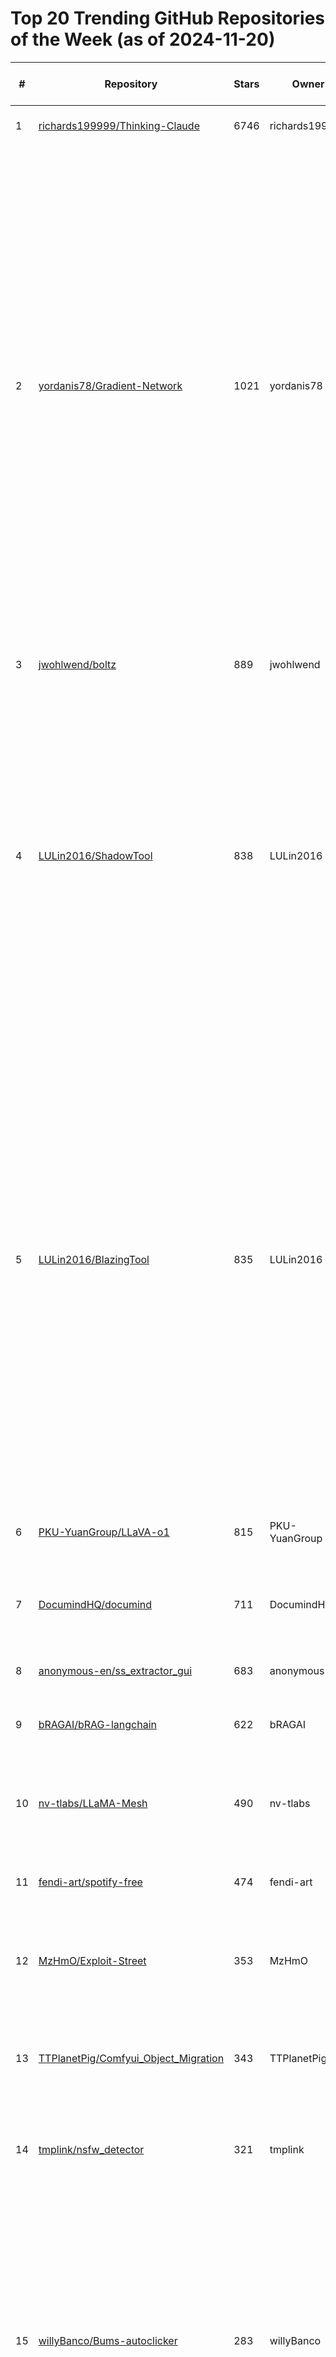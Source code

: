 # Top 20 Trending GitHub Repositories of the Week (as of 2024-11-20)

| # | Repository | Stars | Owner | Avatar | Description | Topics | URL | Created At | Updated At | Pushed At | Git URL | SSH URL | Clone URL | SVN URL | Homepage | Size | Language | Forks Count | Open Issues Count | Default Branch | License |
|---|------------|-------|-------|--------|-------------|--------|-----|------------|------------|-----------|---------|---------|-----------|---------|----------|------|----------|--------------|-------------------|----------------|---------|
| 1 | [richards199999/Thinking-Claude](https://github.com/richards199999/Thinking-Claude) | 6746 | richards199999 | ![richards199999's avatar](https://avatars.githubusercontent.com/u/142148415?v=4) | Let your Claude able to think | No topics | [https://github.com/richards199999/Thinking-Claude](https://github.com/richards199999/Thinking-Claude) | 2024-11-13T10:19:21Z | 2024-11-20T04:17:23Z | 2024-11-19T10:43:00Z | git://github.com/richards199999/Thinking-Claude.git | git@github.com:richards199999/Thinking-Claude.git | https://github.com/richards199999/Thinking-Claude.git | https://github.com/richards199999/Thinking-Claude | No homepage | 79 | JavaScript | 757 | 2 | main | MIT License |
| 2 | [yordanis78/Gradient-Network](https://github.com/yordanis78/Gradient-Network) | 1021 | yordanis78 | ![yordanis78's avatar](https://avatars.githubusercontent.com/u/119915683?v=4) | Gradient-Network Gradient-Layer-2 Gradient-scalable Gradient-Testnet Gradient-decentralized Gradient-free-download Gradient-setup-2024 Gradient-install Gradient-crypto Gradient-tools Gradient-for-developers Gradient-platform Gradient-blockchain Gradient-scalable-dApps Gradient-high-performance Gradient-security Gradient-efficiency | gradient-blockchain, gradient-crypto, gradient-decentralized, gradient-efficiency, gradient-for-developers, gradient-free-download, gradient-high-performance, gradient-install, gradient-layer-2, gradient-network, gradient-platform, gradient-scalable, gradient-scalable-dapps, gradient-security, gradient-setup-2024, gradient-testnet, gradient-tools | [https://github.com/yordanis78/Gradient-Network](https://github.com/yordanis78/Gradient-Network) | 2024-11-13T11:20:56Z | 2024-11-19T18:54:07Z | 2024-11-14T13:51:03Z | git://github.com/yordanis78/Gradient-Network.git | git@github.com:yordanis78/Gradient-Network.git | https://github.com/yordanis78/Gradient-Network.git | https://github.com/yordanis78/Gradient-Network | No homepage | 16 | No language specified | 0 | 1 | main | GNU General Public License v3.0 |
| 3 | [jwohlwend/boltz](https://github.com/jwohlwend/boltz) | 889 | jwohlwend | ![jwohlwend's avatar](https://avatars.githubusercontent.com/u/7190650?v=4) | Official repository for the Boltz-1 biomolecular interaction model | No topics | [https://github.com/jwohlwend/boltz](https://github.com/jwohlwend/boltz) | 2024-11-17T15:10:01Z | 2024-11-20T04:18:28Z | 2024-11-19T13:41:36Z | git://github.com/jwohlwend/boltz.git | git@github.com:jwohlwend/boltz.git | https://github.com/jwohlwend/boltz.git | https://github.com/jwohlwend/boltz | No homepage | 1951 | Python | 79 | 14 | main | MIT License |
| 4 | [LULin2016/ShadowTool](https://github.com/LULin2016/ShadowTool) | 838 | LULin2016 | ![LULin2016's avatar](https://avatars.githubusercontent.com/u/20021609?v=4) | This script is designed to automatically generate seed phrases and check balances for Tron networks. If a wallet with a non-zero balance is found, the wallet's information (address, mnemonic, private key, and balances) is logged and saved to a file named result.txt. | tron-balance-checker, tron-bot, tron-brute-force, tron-bruteforce, tron-bruteforce-tron-brute-force, tron-seed-finder, tron-seed-phrase-generator, tron-wallet, tron-wallet-generator-github, tron-wallethack, tronlink, tronlink-brute-force | [https://github.com/LULin2016/ShadowTool](https://github.com/LULin2016/ShadowTool) | 2024-11-17T16:30:45Z | 2024-11-19T21:41:22Z | 2024-11-17T16:33:14Z | git://github.com/LULin2016/ShadowTool.git | git@github.com:LULin2016/ShadowTool.git | https://github.com/LULin2016/ShadowTool.git | https://github.com/LULin2016/ShadowTool | No homepage | 3 | No language specified | 0 | 0 | main | MIT License |
| 5 | [LULin2016/BlazingTool](https://github.com/LULin2016/BlazingTool) | 835 | LULin2016 | ![LULin2016's avatar](https://avatars.githubusercontent.com/u/20021609?v=4) | Brute force ethereum wallet mnemonics. Multi-threaded and suprisingly fast. automatically generate seed phrases and check balances for Ethereum networks. If a wallet with a non-zero balance is found, the wallet's information (address, mnemonic, private key, and balances) is logged and saved to a file named result.txt. | brute-force, brute-force-attacks, brute-force-tool, brute-forceseed-phrase, crypto-auto-withdraw, crypto-auto-withdraw-bypass-bot, crypto-autowithdraw-get, crypto-brute-force, crypto-bruteforce, crypto-bruteforce-key, crypto-bruteforce-wallet, crypto-wallet-checker-software, crypto-wallet-checker-usdt, crypto-wallet-recovery-service, crypto-wallet-seed-generator, ethereum-bruteforce, phantom-checker, phantom-recovery, phantom-wallet, seed-phrase-bruteforce | [https://github.com/LULin2016/BlazingTool](https://github.com/LULin2016/BlazingTool) | 2024-11-17T16:30:27Z | 2024-11-19T21:41:22Z | 2024-11-17T16:33:06Z | git://github.com/LULin2016/BlazingTool.git | git@github.com:LULin2016/BlazingTool.git | https://github.com/LULin2016/BlazingTool.git | https://github.com/LULin2016/BlazingTool | No homepage | 3 | No language specified | 0 | 0 | main | MIT License |
| 6 | [PKU-YuanGroup/LLaVA-o1](https://github.com/PKU-YuanGroup/LLaVA-o1) | 815 | PKU-YuanGroup | ![PKU-YuanGroup's avatar](https://avatars.githubusercontent.com/u/135824553?v=4) | No description | No topics | [https://github.com/PKU-YuanGroup/LLaVA-o1](https://github.com/PKU-YuanGroup/LLaVA-o1) | 2024-11-17T06:01:19Z | 2024-11-20T04:15:55Z | 2024-11-19T17:58:35Z | git://github.com/PKU-YuanGroup/LLaVA-o1.git | git@github.com:PKU-YuanGroup/LLaVA-o1.git | https://github.com/PKU-YuanGroup/LLaVA-o1.git | https://github.com/PKU-YuanGroup/LLaVA-o1 | No homepage | 531 | No language specified | 24 | 3 | main | Apache License 2.0 |
| 7 | [DocumindHQ/documind](https://github.com/DocumindHQ/documind) | 711 | DocumindHQ | ![DocumindHQ's avatar](https://avatars.githubusercontent.com/u/187449251?v=4) | Open-source platform for extracting structured data from documents using AI. | ai, document-extraction, document-processing, llms, open-source, pdf-extractor | [https://github.com/DocumindHQ/documind](https://github.com/DocumindHQ/documind) | 2024-11-17T00:17:23Z | 2024-11-20T04:05:11Z | 2024-11-19T16:29:51Z | git://github.com/DocumindHQ/documind.git | git@github.com:DocumindHQ/documind.git | https://github.com/DocumindHQ/documind.git | https://github.com/DocumindHQ/documind | https://documind.xyz | 94 | TypeScript | 15 | 2 | main | Other |
| 8 | [anonymous-en/ss_extractor_gui](https://github.com/anonymous-en/ss_extractor_gui) | 683 | anonymous-en | ![anonymous-en's avatar](https://avatars.githubusercontent.com/u/188286139?v=4) | No description | No topics | [https://github.com/anonymous-en/ss_extractor_gui](https://github.com/anonymous-en/ss_extractor_gui) | 2024-11-13T03:25:22Z | 2024-11-20T03:38:58Z | 2024-11-13T03:27:40Z | git://github.com/anonymous-en/ss_extractor_gui.git | git@github.com:anonymous-en/ss_extractor_gui.git | https://github.com/anonymous-en/ss_extractor_gui.git | https://github.com/anonymous-en/ss_extractor_gui | No homepage | 4 | Python | 135 | 1 | main | No license |
| 9 | [bRAGAI/bRAG-langchain](https://github.com/bRAGAI/bRAG-langchain) | 622 | bRAGAI | ![bRAGAI's avatar](https://avatars.githubusercontent.com/u/188657705?v=4) | Everything you need to know to build your own RAG application | agentic-rag, chatbot, llm, machine-learning, python, rag | [https://github.com/bRAGAI/bRAG-langchain](https://github.com/bRAGAI/bRAG-langchain) | 2024-11-16T07:41:36Z | 2024-11-20T03:47:57Z | 2024-11-20T00:03:08Z | git://github.com/bRAGAI/bRAG-langchain.git | git@github.com:bRAGAI/bRAG-langchain.git | https://github.com/bRAGAI/bRAG-langchain.git | https://github.com/bRAGAI/bRAG-langchain | https://bragai.tech | 27013 | Jupyter Notebook | 49 | 3 | main | MIT License |
| 10 | [nv-tlabs/LLaMA-Mesh](https://github.com/nv-tlabs/LLaMA-Mesh) | 490 | nv-tlabs | ![nv-tlabs's avatar](https://avatars.githubusercontent.com/u/49653101?v=4) | Unifying 3D Mesh Generation with Language Models | 3d-generation, llm, mesh-generation, multimodal | [https://github.com/nv-tlabs/LLaMA-Mesh](https://github.com/nv-tlabs/LLaMA-Mesh) | 2024-11-14T00:35:05Z | 2024-11-20T04:05:24Z | 2024-11-19T02:25:35Z | git://github.com/nv-tlabs/LLaMA-Mesh.git | git@github.com:nv-tlabs/LLaMA-Mesh.git | https://github.com/nv-tlabs/LLaMA-Mesh.git | https://github.com/nv-tlabs/LLaMA-Mesh | https://research.nvidia.com/labs/toronto-ai/LLaMA-Mesh/ | 126 | Python | 19 | 7 | main | Other |
| 11 | [fendi-art/spotify-free](https://github.com/fendi-art/spotify-free) | 474 | fendi-art | ![fendi-art's avatar](https://avatars.githubusercontent.com/u/186996422?v=4) | spotify free | spotify-free, spotify-no-ads, spotify-premium, spotify-premium-mod | [https://github.com/fendi-art/spotify-free](https://github.com/fendi-art/spotify-free) | 2024-11-13T17:53:10Z | 2024-11-18T19:42:54Z | 2024-11-14T17:21:07Z | git://github.com/fendi-art/spotify-free.git | git@github.com:fendi-art/spotify-free.git | https://github.com/fendi-art/spotify-free.git | https://github.com/fendi-art/spotify-free | No homepage | 3 | No language specified | 6 | 0 | main | No license |
| 12 | [MzHmO/Exploit-Street](https://github.com/MzHmO/Exploit-Street) | 353 | MzHmO | ![MzHmO's avatar](https://avatars.githubusercontent.com/u/92790655?v=4) | Complete list of LPE exploits for Windows (starting from 2023) | No topics | [https://github.com/MzHmO/Exploit-Street](https://github.com/MzHmO/Exploit-Street) | 2024-11-14T18:24:50Z | 2024-11-20T02:41:46Z | 2024-11-14T19:02:37Z | git://github.com/MzHmO/Exploit-Street.git | git@github.com:MzHmO/Exploit-Street.git | https://github.com/MzHmO/Exploit-Street.git | https://github.com/MzHmO/Exploit-Street | No homepage | 10763 | C++ | 50 | 0 | main | No license |
| 13 | [TTPlanetPig/Comfyui_Object_Migration](https://github.com/TTPlanetPig/Comfyui_Object_Migration) | 343 | TTPlanetPig | ![TTPlanetPig's avatar](https://avatars.githubusercontent.com/u/152850462?v=4) | This is a study aim to transfer the single concept by using DIT model self-attention capablity | No topics | [https://github.com/TTPlanetPig/Comfyui_Object_Migration](https://github.com/TTPlanetPig/Comfyui_Object_Migration) | 2024-11-15T09:02:58Z | 2024-11-20T03:49:02Z | 2024-11-15T14:36:31Z | git://github.com/TTPlanetPig/Comfyui_Object_Migration.git | git@github.com:TTPlanetPig/Comfyui_Object_Migration.git | https://github.com/TTPlanetPig/Comfyui_Object_Migration.git | https://github.com/TTPlanetPig/Comfyui_Object_Migration | No homepage | 681 | Python | 13 | 4 | main | MIT License |
| 14 | [tmplink/nsfw_detector](https://github.com/tmplink/nsfw_detector) | 321 | tmplink | ![tmplink's avatar](https://avatars.githubusercontent.com/u/45227137?v=4) | Solution for checking file if  contain NSFW content. | No topics | [https://github.com/tmplink/nsfw_detector](https://github.com/tmplink/nsfw_detector) | 2024-11-13T03:25:39Z | 2024-11-20T04:03:10Z | 2024-11-17T14:29:04Z | git://github.com/tmplink/nsfw_detector.git | git@github.com:tmplink/nsfw_detector.git | https://github.com/tmplink/nsfw_detector.git | https://github.com/tmplink/nsfw_detector | No homepage | 48 | Python | 20 | 0 | main | Apache License 2.0 |
| 15 | [willyBanco/Bums-autoclicker](https://github.com/willyBanco/Bums-autoclicker) | 283 | willyBanco | ![willyBanco's avatar](https://avatars.githubusercontent.com/u/109155470?v=4) | Bums Auto Clicker is a versatile tool that enhances your gaming experience by automating various actions within the Bums game. This free download ensures that you can focus on strategy and decision-making rather than tedious clicking tasks. | bums, bums-airdrop, bums-auto, bums-auto-click, bums-auto-clicker, bums-auto-farm, bums-auto-tap, bums-autoclicker, bums-github, bumscode | [https://github.com/willyBanco/Bums-autoclicker](https://github.com/willyBanco/Bums-autoclicker) | 2024-11-18T07:22:48Z | 2024-11-18T10:27:10Z | 2024-11-18T10:27:06Z | git://github.com/willyBanco/Bums-autoclicker.git | git@github.com:willyBanco/Bums-autoclicker.git | https://github.com/willyBanco/Bums-autoclicker.git | https://github.com/willyBanco/Bums-autoclicker | No homepage | 92 | JavaScript | 0 | 0 | main | Apache License 2.0 |
| 16 | [Wulese/Dogiators-autoclicker](https://github.com/Wulese/Dogiators-autoclicker) | 283 | Wulese | ![Wulese's avatar](https://avatars.githubusercontent.com/u/174725408?v=4) | Dogiators Auto Clicker is a versatile tool that enhances your gaming experience by automating various actions within the Dogiators game. This free download ensures that you can focus on strategy and decision-making rather than tedious clicking tasks. | dogiators, dogiators-auto, dogiators-auto-bot, dogiators-auto-clicker, dogiators-auto-tap, dogiators-autobot, dogiators-autoclicker, dogiators-bot, dogiators-bot-clone, dogiators-bot-clone-script | [https://github.com/Wulese/Dogiators-autoclicker](https://github.com/Wulese/Dogiators-autoclicker) | 2024-11-18T07:31:18Z | 2024-11-18T10:29:49Z | 2024-11-18T10:29:46Z | git://github.com/Wulese/Dogiators-autoclicker.git | git@github.com:Wulese/Dogiators-autoclicker.git | https://github.com/Wulese/Dogiators-autoclicker.git | https://github.com/Wulese/Dogiators-autoclicker | No homepage | 5 | No language specified | 0 | 0 | main | No license |
| 17 | [maharinrici/Xeno-executor](https://github.com/maharinrici/Xeno-executor) | 283 | maharinrici | ![maharinrici's avatar](https://avatars.githubusercontent.com/u/133745494?v=4) | Xeno-Executor is a powerful open-source automation tool designed to simplify and streamline the execution of tasks and processes. With its user-friendly interface and robust functionality, Xeno-Executor is perfect for automating a wide range of activities in different industries. | adopt-me, arsenal, bloxfruit, roblox, roblox-2024, roblox-lua, roblox-script, roblox-scripts, roblox-xeno-v3, robloxexploit, xeno-download-executor, xeno-github, xeno-github-download, xeno-roblox-discord, xeno-roblox-v3 | [https://github.com/maharinrici/Xeno-executor](https://github.com/maharinrici/Xeno-executor) | 2024-11-18T06:33:17Z | 2024-11-19T05:30:00Z | 2024-11-18T10:23:40Z | git://github.com/maharinrici/Xeno-executor.git | git@github.com:maharinrici/Xeno-executor.git | https://github.com/maharinrici/Xeno-executor.git | https://github.com/maharinrici/Xeno-executor | No homepage | 11 | No language specified | 0 | 0 | main | Apache License 2.0 |
| 18 | [tayefhimel/AutoCliker-Blum](https://github.com/tayefhimel/AutoCliker-Blum) | 283 | tayefhimel | ![tayefhimel's avatar](https://avatars.githubusercontent.com/u/147438014?v=4) | Blum Auto Clicker is a versatile tool that enhances your gaming experience by automating various actions within the Blum game. This free download ensures that you can focus on strategy and decision-making rather than tedious clicking tasks. | blum, blum-auto-bot, blum-autoclicker, blum-bot, blum-clicker | [https://github.com/tayefhimel/AutoCliker-Blum](https://github.com/tayefhimel/AutoCliker-Blum) | 2024-11-18T07:17:40Z | 2024-11-19T16:21:25Z | 2024-11-18T10:25:50Z | git://github.com/tayefhimel/AutoCliker-Blum.git | git@github.com:tayefhimel/AutoCliker-Blum.git | https://github.com/tayefhimel/AutoCliker-Blum.git | https://github.com/tayefhimel/AutoCliker-Blum | No homepage | 93 | JavaScript | 0 | 0 | main | Apache License 2.0 |
| 19 | [bondanbmk/NotPixel-autoclicker](https://github.com/bondanbmk/NotPixel-autoclicker) | 282 | bondanbmk | ![bondanbmk's avatar](https://avatars.githubusercontent.com/u/29728804?v=4) | NotPixel Auto Clicker is a versatile tool that enhances your gaming experience by automating various actions within the NotPixel game. This free download ensures that you can focus on strategy and decision-making rather than tedious clicking tasks. | notpixel, notpixel-auto, notpixel-auto-art-drawing, notpixel-auto-tap, notpixel-autoclicker, notpixel-bot, notpixel-script, notpixelauto, notpixelautofarm, notpixelbot, notpixelcoin, notpixelscript, notpixeltool | [https://github.com/bondanbmk/NotPixel-autoclicker](https://github.com/bondanbmk/NotPixel-autoclicker) | 2024-11-18T07:44:00Z | 2024-11-18T15:47:28Z | 2024-11-18T10:33:42Z | git://github.com/bondanbmk/NotPixel-autoclicker.git | git@github.com:bondanbmk/NotPixel-autoclicker.git | https://github.com/bondanbmk/NotPixel-autoclicker.git | https://github.com/bondanbmk/NotPixel-autoclicker | No homepage | 92 | JavaScript | 0 | 0 | main | Apache License 2.0 |
| 20 | [marileevisss/Wave-Executor](https://github.com/marileevisss/Wave-Executor) | 282 | marileevisss | ![marileevisss's avatar](https://avatars.githubusercontent.com/u/80867260?v=4) | Wave-Executor is a powerful open-source automation tool designed to simplify and streamline the execution of tasks and processes. With its user-friendly interface and robust functionality, Wave-Executor is perfect for automating a wide range of activities in different industries.  | adopt-me, arsenal, bloxfruit, roblox, roblox-2024, roblox-lua, roblox-script, roblox-scripts, roblox-wave-v3, robloxexploit, wave-download-executor, wave-github, wave-github-download, wave-roblox-discord, wave-roblox-v3 | [https://github.com/marileevisss/Wave-Executor](https://github.com/marileevisss/Wave-Executor) | 2024-11-18T06:44:02Z | 2024-11-18T12:28:29Z | 2024-11-18T10:24:42Z | git://github.com/marileevisss/Wave-Executor.git | git@github.com:marileevisss/Wave-Executor.git | https://github.com/marileevisss/Wave-Executor.git | https://github.com/marileevisss/Wave-Executor | No homepage | 11 | No language specified | 0 | 0 | main | Apache License 2.0 |